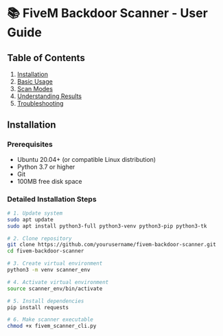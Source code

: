 # 📚 FiveM Backdoor Scanner - User Guide

## Table of Contents
1. [Installation](#installation)
2. [Basic Usage](#basic-usage)
3. [Scan Modes](#scan-modes)
4. [Understanding Results](#understanding-results)
5. [Troubleshooting](#troubleshooting)

## Installation

### Prerequisites
- Ubuntu 20.04+ (or compatible Linux distribution)
- Python 3.7 or higher
- Git
- 100MB free disk space

### Detailed Installation Steps

```bash
# 1. Update system
sudo apt update
sudo apt install python3-full python3-venv python3-pip python3-tk

# 2. Clone repository
git clone https://github.com/yourusername/fivem-backdoor-scanner.git
cd fivem-backdoor-scanner

# 3. Create virtual environment
python3 -m venv scanner_env

# 4. Activate virtual environment
source scanner_env/bin/activate

# 5. Install dependencies
pip install requests

# 6. Make scanner executable
chmod +x fivem_scanner_cli.py
